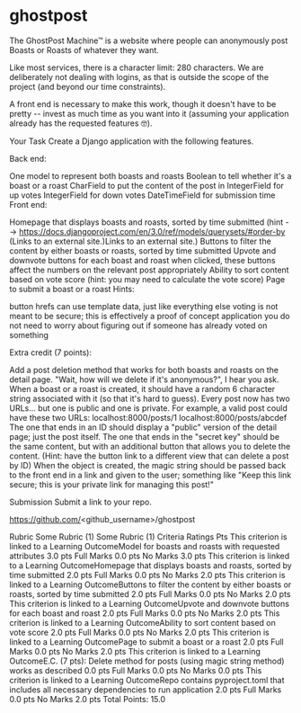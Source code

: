 # ghostpost
 The GhostPost Machine™ is a website where people can anonymously post Boasts or Roasts of whatever they want.

Like most services, there is a character limit: 280 characters. We are deliberately not dealing with logins, as that is outside the scope of the project (and beyond our time constraints). 

A front end is necessary to make this work, though it doesn't have to be pretty -- invest as much time as you want into it (assuming your application already has the requested features 🤓).

 

Your Task
Create a Django application with the following features.

Back end:

One model to represent both boasts and roasts
Boolean to tell whether it's a boast or a roast
CharField to put the content of the post in
IntegerField for up votes
IntegerField for down votes
DateTimeField for submission time
Front end: 

Homepage that displays boasts and roasts, sorted by time submitted (hint --> https://docs.djangoproject.com/en/3.0/ref/models/querysets/#order-by (Links to an external site.)Links to an external site.)
Buttons to filter the content by either boasts or roasts, sorted by time submitted
Upvote and downvote buttons for each boast and roast
when clicked, these buttons affect the numbers on the relevant post appropriately
Ability to sort content based on vote score (hint: you may need to calculate the vote score) 
Page to submit a boast or a roast
Hints:

button hrefs can use template data, just like everything else
voting is not meant to be secure; this is effectively a proof of concept application
you do not need to worry about figuring out if someone has already voted on something
 

Extra credit (7 points):

Add a post deletion method that works for both boasts and roasts on the detail page. "Wait, how will we delete if it's anonymous?", I hear you ask. When a boast or a roast is created, it should have a random 6 character string associated with it (so that it's hard to guess). Every post now has two URLs... but one is public and one is private. For example, a valid post could have these two URLs:
localhost:8000/posts/1
localhost:8000/posts/abcdef
The one that ends in an ID should display a "public" version of the detail page; just the post itself. The one that ends in the "secret key" should be the same content, but with an additional button that allows you to delete the content. (Hint: have the button link to a different view that can delete a post by ID)
When the object is created, the magic string should be passed back to the front end in a link and given to the user; something like "Keep this link secure; this is your private link for managing this post!"
 

Submission
Submit a link to your repo.

https://github.com/<github_username>/ghostpost
 

Rubric
Some Rubric (1)
Some Rubric (1)
Criteria	Ratings	Pts
This criterion is linked to a Learning OutcomeModel for boasts and roasts with requested attributes
3.0 pts
Full Marks
0.0 pts
No Marks
3.0 pts
This criterion is linked to a Learning OutcomeHomepage that displays boasts and roasts, sorted by time submitted
2.0 pts
Full Marks
0.0 pts
No Marks
2.0 pts
This criterion is linked to a Learning OutcomeButtons to filter the content by either boasts or roasts, sorted by time submitted
2.0 pts
Full Marks
0.0 pts
No Marks
2.0 pts
This criterion is linked to a Learning OutcomeUpvote and downvote buttons for each boast and roast
2.0 pts
Full Marks
0.0 pts
No Marks
2.0 pts
This criterion is linked to a Learning OutcomeAbility to sort content based on vote score
2.0 pts
Full Marks
0.0 pts
No Marks
2.0 pts
This criterion is linked to a Learning OutcomePage to submit a boast or a roast
2.0 pts
Full Marks
0.0 pts
No Marks
2.0 pts
This criterion is linked to a Learning OutcomeE.C. (7 pts): Delete method for posts (using magic string method) works as described
0.0 pts
Full Marks
0.0 pts
No Marks
0.0 pts
This criterion is linked to a Learning OutcomeRepo contains pyproject.toml that includes all necessary dependencies to run application
2.0 pts
Full Marks
0.0 pts
No Marks
2.0 pts
Total Points: 15.0
